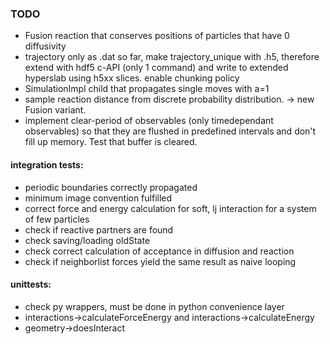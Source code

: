 ### TODO
* Fusion reaction that conserves positions of particles that have 0 diffusivity
* trajectory only as .dat so far, make trajectory_unique with .h5,
  therefore extend with hdf5 c-API (only 1 command) and write to extended hyperslab using h5xx slices. enable chunking policy
* SimulationImpl child that propagates single moves with a=1
* sample reaction distance from discrete probability distribution. -> new Fusion variant.
* implement clear-period of observables (only timedependant observables) so that they are flushed in predefined intervals and don't fill up memory. Test that buffer is cleared.

#### integration tests:
* periodic boundaries correctly propagated
* minimum image convention fulfilled
* correct force and energy calculation for soft, lj interaction for a system of few particles
* check if reactive partners are found
* check saving/loading oldState
* check correct calculation of acceptance in diffusion and reaction
* check if neighborlist forces yield the same result as naive looping

#### unittests:
* check py wrappers, must be done in python convenience layer
* interactions->calculateForceEnergy and interactions->calculateEnergy
* geometry->doesInteract
